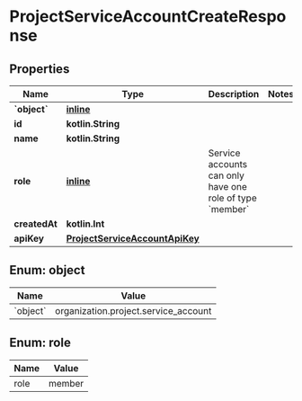 
# ProjectServiceAccountCreateResponse

## Properties
| Name | Type | Description | Notes |
| ------------ | ------------- | ------------- | ------------- |
| **&#x60;object&#x60;** | [**inline**](#&#x60;Object&#x60;) |  |  |
| **id** | **kotlin.String** |  |  |
| **name** | **kotlin.String** |  |  |
| **role** | [**inline**](#Role) | Service accounts can only have one role of type &#x60;member&#x60; |  |
| **createdAt** | **kotlin.Int** |  |  |
| **apiKey** | [**ProjectServiceAccountApiKey**](ProjectServiceAccountApiKey.md) |  |  |


<a id="`Object`"></a>
## Enum: object
| Name | Value |
| ---- | ----- |
| &#x60;object&#x60; | organization.project.service_account |


<a id="Role"></a>
## Enum: role
| Name | Value |
| ---- | ----- |
| role | member |



